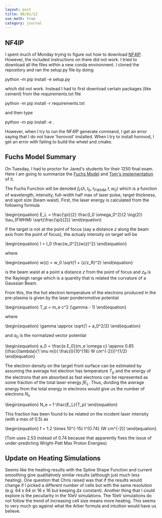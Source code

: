 ```yaml
---
layout: post
title: 08/01/22
use_math: true
category: journal
---
```


## NF4IP

I spent much of Monday trying to figure out how to download [NF4IP](https://github.com/Photon-AI-Research/NF4IP). However, the included instructions on there did not work. I tried to download all the files within a new conda environment. I cloned the repository and ran the setup.py file by doing

python -m pip install -e setup.py

which did not work. Instead I had to first download certain packages (like cement) from the requirements.txt file

python -m pip install -r requirements.txt

and then type

python -m pip install -e .

However, when I try to run the NF4IP generate command, I get an error saying that I do not have 'horovod' installed. When I try to install horovod, I get an error with failing to build the wheel and cmake.

## Fuchs Model Summary

On Tuesday, I had to proctor for Jared's students for their 1250 final exam. Here I am going to summarize the [Fuchs Model](https://www.nature.com/articles/nphys199) and [Tom's implementation](https://github.com/zhangt10086/SummerPhysicsResearch2022/blob/main/Fuchs_Synthetic_Data_v2.9_07_18_2022.ipynb) of it. 

The Fuchs Function will be denoted $f_F(\lambda, I_0, \tau_{FWHM}, t, w_0)$ which is a function of wavelength, intensity, full-width half max of laser pulse, target thickness, and spot size (beam waist). First, the laser energy is calculated from the following formula

\begin{equation}
E_L = \frac{\pi}{2}  \frac{I_0 \omega_0^2}{2 \log(2)} \tau_{FWHM} \sqrt{\frac{\pi}{2}}
\end{equation}

If the target is not at the point of focus (say a distance $z$ along the beam axis from the point of focus), the actualy intensity on target will be 

\begin{equation}
I = I_0 \frac{w_0^2}{w(z)^2}
\end{equation}

where 

\begin{equation}
w(z) = w_0 \sqrt{1 + (z/z_R)^2}
\end{equation}

is the beam waist at a point a distance $z$ from the point of focus and $z_R$ is the Rayleigh range which is a quantity that is related the curvature of a Gaussian Beam. 

From this, the the hot electron temperature of the electrons produced in the pre-plasma is given by the laser ponderomotive potential

\begin{equation}
T_p = m_e c^2 (\gamma - 1)
\end{equation}

where

\begin{equation}
\gamma \approx \sqrt{1 + a_0^2/2}
\end{equation}

and $a_0$ is the normalized vector potential 

\begin{equation}
a_0 = \frac{e E_0}{m_e \omega c} \approx 0.85 (\frac{\lambda}{1 \mu m})( \frac{I}{10^{18} W cm^{-2}})^{1/2}
\end{equation}

The electron density on the target front surface can be estimated by assuming the average hot electron has temperature $T_p$ and the energy of the electrons that are absorbed as fast electrons can be represented as some fraction of the total laser energy $f E_L$. Thus, dividing the average energy from the total energy in electrons would give us the number of electrons $N_e$

\begin{equation}
N_e = f \frac{E_L}{T_p}
\end{equation}

This fraction has been found to be related on the incident laser intensity (with a max of 0.5) as 

\begin{equation}
f = 1.2 \times 10^{-15} I^{0.74} (W cm^{-2})
\end{equation}

(Tom uses 2.53 instead of 0.74 because that apparently fixes the issue of under-predicting Wright-Patt Max Proton Energies)
<p style="display:block;">
<script type="text/tikz">
  \begin{tikzpicture}
  \draw[dashed] (0,0) -- node[below] {$d$} (2,0);
  \draw[gray!10] (0, -2) rectangle(2, 4);
  \draw (0, 0) -- (2, 2);
  \node at (1, 0.5) {$\theta$};
  \draw[<->, red] (2, 0) -- node[right] {$y$} (2, 2);
  \end{tikzpicture}
</script>
</p>




## Update on Heating Simulations

Seems like the heating results with the Spline Shape Function and current smoothing give qualitatively similar results (although just much less heating). One question that Chris raised was that if the results would change if I picked a different number of cells but with the same resolution (e.g. 64 x 64 or 16 x 16 but keeping $\Delta x$ constant). Another thing that I could explore is the peculiarity in the 10eV simulations. The 10eV simulations do not follow the trend of increasing cell size means more heating. This seems to very much go against what the Arber formula and intuition would have us believe. 





